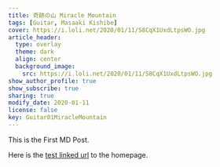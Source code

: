```yaml
---
title: 奇跡の山 Miracle Mountain
tags: [Guitar, Masaaki Kishibe]
cover: https://i.loli.net/2020/01/11/S8CqX1UxdLtpsWO.jpg
article_header:
  type: overlay
  theme: dark
  align: center
  background_image:
    src: https://i.loli.net/2020/01/11/S8CqX1UxdLtpsWO.jpg
show_author_profile: true
show_subscribe: true
sharing: true
modify_date: 2020-01-11
license: false
key: Guitar01MiracleMountain
---
```


This is the First MD Post.
<!--more-->

Here is the [test linked url](https://zmei.moe) to the homepage.